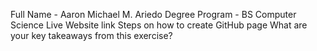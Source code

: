Full Name
    - Aaron Michael M. Ariedo
Degree Program
    - BS Computer Science
Live Website link
Steps on how to create GitHub page
What are your key takeaways from this exercise?
